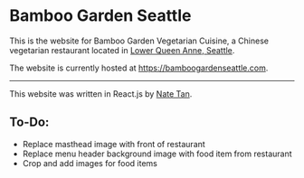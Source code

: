 # Bamboo Garden Seattle
This is the website for Bamboo Garden Vegetarian Cuisine, a Chinese vegetarian restaurant located in [Lower Queen Anne, Seattle](https://www.google.com/maps/place/Bamboo+Garden+Vegetarian+Cuisine/@47.6255683,-122.3516579,17z/data=!3m1!4b1!4m5!3m4!1s0x54901540cf86e2eb:0x9502562781291d81!8m2!3d47.6255647!4d-122.3494692).  

The website is currently hosted at https://bamboogardenseattle.com.

---
This website was written in React.js by [Nate Tan](https://github.com/natetan). 

## To-Do:
- Replace masthead image with front of restaurant
- Replace menu header background image with food item from restaurant
- Crop and add images for food items